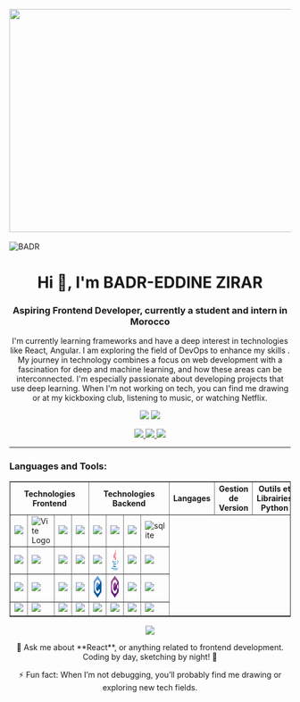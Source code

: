 <p align="center">
 <img width="800" height="400" src="https://github.com/Bdiro23/Bdiro23/blob/master/social/yashs.gif">
</p>

![BADR](https://capsule-render.vercel.app/api?type=waving&color=gradient&height=200&section=header&text=BADR&fontSize=90)


<h1 align="center">Hi 👋, I'm BADR-EDDINE ZIRAR</h1>
<h3 align="center">Aspiring Frontend Developer, currently a student and intern in Morocco</h3>

<p align="center">I'm currently learning frameworks and have a deep interest in technologies like React, Angular. I am exploring the field of DevOps to enhance my skills . My journey in technology combines a focus on web development with a fascination for deep and machine learning, and how these areas can be interconnected. I'm especially passionate about developing projects that use deep learning. When I'm not working on tech, you can find me drawing or at my kickboxing club, listening to music, or watching Netflix.</p>

<p align="center">
<a href="https://www.linkedin.com/in/bader-zirar-1313701b9/"><img src="https://img.shields.io/badge/linkedin-%230077B5.svg?&style=for-the-badge&logo=linkedin&logoColor=white" height=25></a> 
<a href="https://www.instagram.com/bdiro_zirar"><img src="https://img.shields.io/badge/instagram-%23E4405F.svg?&style=for-the-badge&logo=instagram&logoColor=white" height=25></a>
</p>

<p align="center">
  <a href="https://github.com/Bdiro23">
    <img src="https://badges.pufler.dev/visits/Bdiro23/Bdiro23?style=flat-square&color=black&logo=github">
  </a>
  <a href="https://github.com/Bdiro23?tab=repositories">
    <img src="https://badges.pufler.dev/repos/Bdiro23?style=flat-square&color=black&logo=github">
  </a>
  <a href="https://github.com/Bdiro23"><img src="https://img.shields.io/github/followers/Bdiro23?style=social"></a>
</p>

<hr>

<h3 align="left">Languages and Tools:</h3>
<p align="center">
<table border="1" cellpadding="10" cellspacing="0">
  <tr>
    <th colspan="4">Technologies Frontend</th>
    <th colspan="4">Technologies Backend</th>
    <th colspan="4">Langages</th>
    <th colspan="4">Gestion de Version</th>
    <th colspan="4">Outils et Librairies Python</th>
  </tr>
  <tr>
    <td><img src="https://img.shields.io/badge/React%20-%2361DAFB.svg?&style=for-the-badge&logo=React&logoColor=black" /></td>
    <td><img src="https://vitejs.dev/logo.svg" alt="Vite Logo" width="40" height="40" /></td>
    <td><img src="https://img.shields.io/badge/TailwindCSS%20-%2338B2AC.svg?&style=for-the-badge&logo=TailwindCSS&logoColor=white" /></td>
    <td><img src="https://img.shields.io/badge/bootstrap%20-%23563D7C.svg?&style=for-the-badge&logo=bootstrap&logoColor=white" /></td>
    <td><img src="https://img.shields.io/badge/Symfony%20-%23000000.svg?&style=for-the-badge&logo=Symfony&logoColor=white" /></td>
    <td><img src="https://img.shields.io/badge/API%20Platform-%230000FF.svg?&style=for-the-badge&logo=api-platform&logoColor=white" /></td>
    <td><img src="https://img.shields.io/badge/Apache%20Tomcat-%23F8DC75.svg?&style=for-the-badge&logo=apache-tomcat&logoColor=black" /></td>
    <td><img src="https://www.vectorlogo.zone/logos/sqlite/sqlite-icon.svg" alt="sqlite" width="40" height="40"/></td>
  </tr>
  <tr>
    <td><img src="https://img.shields.io/badge/javascript%20-%23323330.svg?&style=for-the-badge&logo=javascript&logoColor=%23F7DF1E" /></td>
    <td><img src="https://img.shields.io/badge/html5%20-%23E34F26.svg?&style=for-the-badge&logo=html5&logoColor=white" /></td>
    <td><img src="https://img.shields.io/badge/css3%20-%231572B6.svg?&style=for-the-badge&logo=css3&logoColor=white" /></td>
    <td><img src="https://img.shields.io/badge/python%20-%2314354C.svg?&style=for-the-badge&logo=python&logoColor=white" /></td>
    <td><img src="https://img.shields.io/badge/java%20-%2300599C.svg?&style=for-the-badge&logo=c%2B%2B&logoColor=white" /></td>
    <td><img src="https://raw.githubusercontent.com/devicons/devicon/master/icons/java/java-original.svg" alt="java" width="40" height="40" /></td>
    <td><img src="https://img.shields.io/badge/mysql-%2300f.svg?&style=for-the-badge&logo=mysql&logoColor=white" /></td>
    <td><img src="https://img.shields.io/badge/MariaDB-%23003545.svg?&style=for-the-badge&logo=mariadb&logoColor=white" /></td>
  </tr>
  <tr>
    <td><img src="https://img.shields.io/badge/c++%20-%2300599C.svg?&style=for-the-badge&logo=c%2B%2B&logoColor=white" /></td>
    <td><img src="https://img.shields.io/badge/git%20-%23F05033.svg?&style=for-the-badge&logo=git&logoColor=white" /></td>
    <td><img src="https://img.shields.io/badge/github%20-%23121011.svg?&style=for-the-badge&logo=github&logoColor=white" /></td>
    <td><img src="https://img.shields.io/badge/Apache-%23D22128.svg?&style=for-the-badge&logo=apache&logoColor=white" /></td>
    <td><img src="https://raw.githubusercontent.com/devicons/devicon/master/icons/c/c-original.svg" alt="c" width="40" height="40" /></td>
    <td><img src="https://raw.githubusercontent.com/devicons/devicon/master/icons/csharp/csharp-original.svg" alt="csharp" width="40" height="40" /></td>
    <td><img src="https://img.shields.io/badge/.NET%20-%2316B8F6.svg?&style=for-the-badge&logo=.NET&logoColor=white" /></td>
    <td><img src="https://img.shields.io/badge/javaFX%20-%23006A85.svg?&style=for-the-badge&logo=java&logoColor=white" /></td>
  </tr>
  <tr>
    <td><img src="https://img.shields.io/badge/matlab-%23E34F26.svg?&style=for-the-badge&logo=matlab&logoColor=white" /></td>
    <td><img src="https://img.shields.io/badge/gitlab-%231D365D.svg?&style=for-the-badge&logo=gitlab&logoColor=white" /></td>
    <td><img src="https://img.shields.io/badge/tortoise%20-%23E1AD00.svg?&style=for-the-badge&logo=tortoise&logoColor=white" /></td>
    <td><img src="https://img.shields.io/badge/Seaborn-%23FF9900.svg?&style=for-the-badge&logo=seaborn&logoColor=white" /></td>
    <td><img src="https://img.shields.io/badge/Numpy-%23013243.svg?&style=for-the-badge&logo=numpy&logoColor=white" /></td>
    <td><img src="https://img.shields.io/badge/Pandas-%2315040A.svg?&style=for-the-badge&logo=pandas&logoColor=white" /></td>
    <td><img src="https://img.shields.io/badge/Sklearn-%23000000.svg?&style=for-the-badge&logo=scikit-learn&logoColor=white" /></td>
    <td><img src="https://img.shields.io/badge/Matplotlib-%23E62428.svg?&style=for-the-badge&logo=matplotlib&logoColor=white" /></td>
  </tr>
</table>


</p>

<p align="center">
  <img align="center" src="https://github-readme-stats.vercel.app/api?username=Bdiro23&show_icons=true&locale=en&theme=radical">
</p>

<p align="center">💬 Ask me about **React**, or anything related to frontend development. Coding by day, sketching by night! 🎨</p>

<p align="center">⚡ Fun fact: When I’m not debugging, you’ll probably find me drawing or exploring new tech fields.</p>
